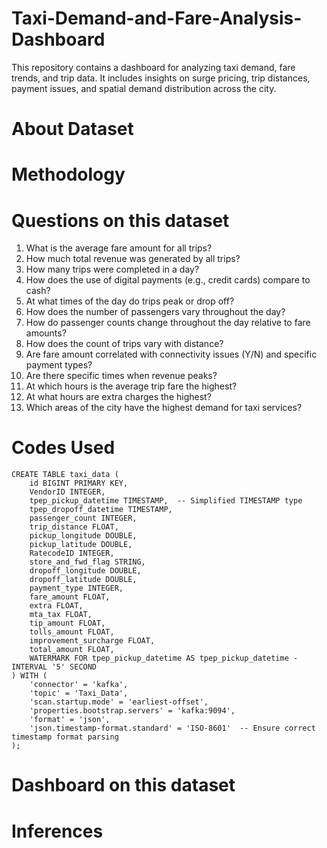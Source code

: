 # Taxi-Demand-and-Fare-Analysis-Dashboard
This repository contains a dashboard for analyzing taxi demand, fare trends, and trip data. It includes insights on surge pricing, trip distances, payment issues, and spatial demand distribution across the city.

# About Dataset 


# Methodology


# Questions on this dataset
1. What is the average fare amount for all trips?
2. How much total revenue was generated by all trips?
3. How many trips were completed in a day?
4. How does the use of digital payments (e.g., credit cards) compare to cash?
5. At what times of the day do trips peak or drop off?
6. How does the number of passengers vary throughout the day?
7. How do passenger counts change throughout the day relative to fare amounts?
8. How does the count of trips vary with distance?
9. Are fare amount correlated with connectivity issues (Y/N) and specific payment types?
10. Are there specific times when revenue peaks?
11. At which hours is the average trip fare the highest?
12. At what hours are extra charges the highest?
13. Which areas of the city have the highest demand for taxi services?

# Codes Used
```
CREATE TABLE taxi_data (
    id BIGINT PRIMARY KEY,
    VendorID INTEGER,
    tpep_pickup_datetime TIMESTAMP,  -- Simplified TIMESTAMP type
    tpep_dropoff_datetime TIMESTAMP,
    passenger_count INTEGER,
    trip_distance FLOAT,
    pickup_longitude DOUBLE,
    pickup_latitude DOUBLE,
    RatecodeID INTEGER,
    store_and_fwd_flag STRING,
    dropoff_longitude DOUBLE,
    dropoff_latitude DOUBLE,
    payment_type INTEGER,
    fare_amount FLOAT,
    extra FLOAT,
    mta_tax FLOAT,
    tip_amount FLOAT,
    tolls_amount FLOAT,
    improvement_surcharge FLOAT,
    total_amount FLOAT,
    WATERMARK FOR tpep_pickup_datetime AS tpep_pickup_datetime - INTERVAL '5' SECOND
) WITH (
    'connector' = 'kafka',
    'topic' = 'Taxi_Data',
    'scan.startup.mode' = 'earliest-offset',
    'properties.bootstrap.servers' = 'kafka:9094',
    'format' = 'json',
    'json.timestamp-format.standard' = 'ISO-8601'  -- Ensure correct timestamp format parsing
);
```
#  Dashboard on this dataset

# Inferences
